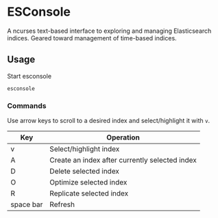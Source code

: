 # ESConsole

A ncurses text-based interface to exploring and managing Elasticsearch indices. Geared toward management of time-based indices.

## Usage

Start esconsole

```
esconsole
```

### Commands

Use arrow keys to scroll to a desired index and select/highlight it with `v`. 

Key | Operation
------------ | -------------
v | Select/highlight index
A | Create an index after currently selected index
D | Delete selected index
O | Optimize selected index
R | Replicate selected index
space bar | Refresh
